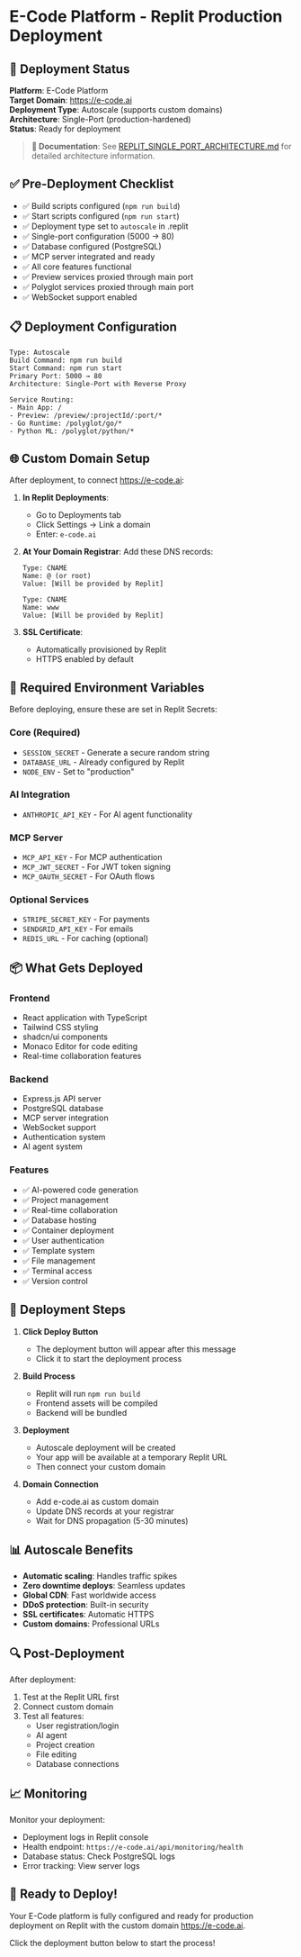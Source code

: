 # E-Code Platform - Replit Production Deployment

## 🚀 Deployment Status
**Platform**: E-Code Platform  
**Target Domain**: https://e-code.ai  
**Deployment Type**: Autoscale (supports custom domains)  
**Architecture**: Single-Port (production-hardened)  
**Status**: Ready for deployment

> **📖 Documentation**: See [REPLIT_SINGLE_PORT_ARCHITECTURE.md](./REPLIT_SINGLE_PORT_ARCHITECTURE.md) for detailed architecture information.

## ✅ Pre-Deployment Checklist
- ✅ Build scripts configured (`npm run build`)
- ✅ Start scripts configured (`npm run start`)
- ✅ Deployment type set to `autoscale` in .replit
- ✅ Single-port configuration (5000 → 80)
- ✅ Database configured (PostgreSQL)
- ✅ MCP server integrated and ready
- ✅ All core features functional
- ✅ Preview services proxied through main port
- ✅ Polyglot services proxied through main port
- ✅ WebSocket support enabled

## 📋 Deployment Configuration
```
Type: Autoscale
Build Command: npm run build
Start Command: npm run start
Primary Port: 5000 → 80
Architecture: Single-Port with Reverse Proxy

Service Routing:
- Main App: /
- Preview: /preview/:projectId/:port/*
- Go Runtime: /polyglot/go/*
- Python ML: /polyglot/python/*
```

## 🌐 Custom Domain Setup

After deployment, to connect https://e-code.ai:

1. **In Replit Deployments**:
   - Go to Deployments tab
   - Click Settings → Link a domain
   - Enter: `e-code.ai`

2. **At Your Domain Registrar**:
   Add these DNS records:
   ```
   Type: CNAME
   Name: @ (or root)
   Value: [Will be provided by Replit]
   
   Type: CNAME
   Name: www
   Value: [Will be provided by Replit]
   ```

3. **SSL Certificate**:
   - Automatically provisioned by Replit
   - HTTPS enabled by default

## 🔑 Required Environment Variables

Before deploying, ensure these are set in Replit Secrets:

### Core (Required)
- `SESSION_SECRET` - Generate a secure random string
- `DATABASE_URL` - Already configured by Replit
- `NODE_ENV` - Set to "production"

### AI Integration
- `ANTHROPIC_API_KEY` - For AI agent functionality

### MCP Server
- `MCP_API_KEY` - For MCP authentication
- `MCP_JWT_SECRET` - For JWT token signing
- `MCP_OAUTH_SECRET` - For OAuth flows

### Optional Services
- `STRIPE_SECRET_KEY` - For payments
- `SENDGRID_API_KEY` - For emails
- `REDIS_URL` - For caching (optional)

## 📦 What Gets Deployed

### Frontend
- React application with TypeScript
- Tailwind CSS styling
- shadcn/ui components
- Monaco Editor for code editing
- Real-time collaboration features

### Backend
- Express.js API server
- PostgreSQL database
- MCP server integration
- WebSocket support
- Authentication system
- AI agent system

### Features
- ✅ AI-powered code generation
- ✅ Project management
- ✅ Real-time collaboration
- ✅ Database hosting
- ✅ Container deployment
- ✅ User authentication
- ✅ Template system
- ✅ File management
- ✅ Terminal access
- ✅ Version control

## 🚀 Deployment Steps

1. **Click Deploy Button**
   - The deployment button will appear after this message
   - Click it to start the deployment process

2. **Build Process**
   - Replit will run `npm run build`
   - Frontend assets will be compiled
   - Backend will be bundled

3. **Deployment**
   - Autoscale deployment will be created
   - Your app will be available at a temporary Replit URL
   - Then connect your custom domain

4. **Domain Connection**
   - Add e-code.ai as custom domain
   - Update DNS records at your registrar
   - Wait for DNS propagation (5-30 minutes)

## 📊 Autoscale Benefits

- **Automatic scaling**: Handles traffic spikes
- **Zero downtime deploys**: Seamless updates
- **Global CDN**: Fast worldwide access
- **DDoS protection**: Built-in security
- **SSL certificates**: Automatic HTTPS
- **Custom domains**: Professional URLs

## 🔍 Post-Deployment

After deployment:
1. Test at the Replit URL first
2. Connect custom domain
3. Test all features:
   - User registration/login
   - AI agent
   - Project creation
   - File editing
   - Database connections

## 📈 Monitoring

Monitor your deployment:
- Deployment logs in Replit console
- Health endpoint: `https://e-code.ai/api/monitoring/health`
- Database status: Check PostgreSQL logs
- Error tracking: View server logs

## 🎯 Ready to Deploy!

Your E-Code platform is fully configured and ready for production deployment on Replit with the custom domain https://e-code.ai.

Click the deployment button below to start the process!